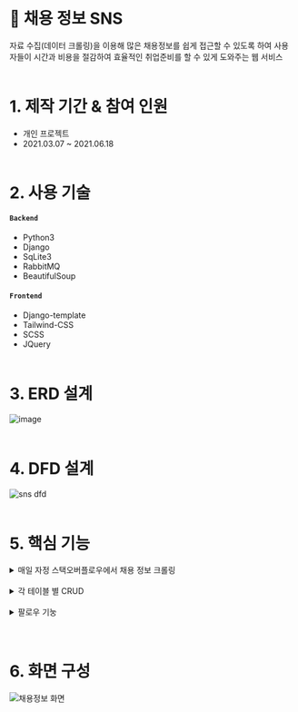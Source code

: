# 📌 채용 정보 SNS

자료 수집(데이터 크롤링)을 이용해 많은 채용정보를 쉽게 접근할 수 있도록 하여 사용자들이 시간과 비용을 절감하여 효율적인 취업준비를 할 수 있게 도와주는 웹 서비스
</br></br>

# 1. 제작 기간 & 참여 인원

- 개인 프로젝트
- 2021.03.07 ~ 2021.06.18
  </br></br>

# 2. 사용 기술

#### `Backend`

- Python3
- Django
- SqLite3
- RabbitMQ
- BeautifulSoup

#### `Frontend`

- Django-template
- Tailwind-CSS
- SCSS
- JQuery
  </br></br>

# 3. ERD 설계

![image](https://user-images.githubusercontent.com/56579736/228511620-b66d7851-cf6a-4542-9c16-280f01263d22.png)
</br></br>

# 4. DFD 설계

![sns dfd](https://user-images.githubusercontent.com/56579736/228522609-9118a636-135f-457b-a085-b4e81a300ce4.png)
</br></br>

# 5. 핵심 기능

<details>
<summary>매일 자정 스택오버플로우에서 채용 정보 크롤링</summary>

1. Celery를 이용하여 매일 자정에 크롤링 기능이 수행한다.(개발당시 크롤링이 오랜 시간 실행되어 RabbitMQ에서 실행되도록 하였음)
2. 크롤링 기능이 수행될 때 DB에 같은 공고가 없을 때만 DB에 저장한다.
</details>
</br>
<details>
<summary>각 테이블 별 CRUD</summary>

- 사용자 CRUD
- 댓글 CRUD
- 게시판 CRUD
- 채용공고 CRUD
- 채팅(채팅방, 메세지) CRUD
</details>
</br>
<details>
<summary>팔로우 기눙</summary>

- 팔로우, 언팔로우 기능(INSERT, DELETE)
</details>
</br></br>

# 6. 화면 구성

![채용정보 화면](https://user-images.githubusercontent.com/56579736/228511988-4f6d9e6f-f83a-4e66-badf-7183b988782a.png)
</br></br>
